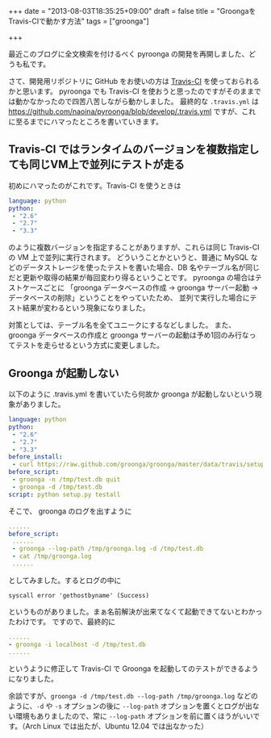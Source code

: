 +++
date = "2013-08-03T18:35:25+09:00"
draft = false
title = "GroongaをTravis-CIで動かす方法"
tags = ["groonga"]

+++

最近このブログに全文検索を付けるべく pyroonga の開発を再開しました、どうも私です。

さて、開発用リポジトリに GitHub をお使いの方は [Travis-CI](https://travis-ci.org/) を使っておられるかと思います。
pyroonga でも Travis-CI を使おうと思ったのですがそのままでは動かなかったので四苦八苦しながら動かしました。
最終的な `.travis.yml` は https://github.com/naoina/pyroonga/blob/develop/.travis.yml ですが、これに至るまでにハマったところを書いていきます。


## Travis-CI ではランタイムのバージョンを複数指定しても同じVM上で並列にテストが走る

初めにハマったのがこれです。Travis-CI を使うときは

```yaml
language: python
python:
 - "2.6"
 - "2.7"
 - "3.3"
```

のように複数バージョンを指定することがありますが、これらは同じ Travis-CI の VM 上で並列に実行されます。
どういうことかというと、普通に MySQL などのデータストレージを使ったテストを書いた場合、DB 名やテーブル名が同じだと更新や取得の結果が毎回変わり得るということです。
pyroonga の場合はテストケースごとに 「groonga データベースの作成 → groonga サーバー起動 → データベースの削除」ということをやっていたため、
並列で実行した場合にテスト結果が変わるという現象になりました。

対策としては、テーブル名を全てユニークにするなどしました。
また、groonga データベースの作成と groonga サーバーの起動は予め1回のみ行なってテストを走らせるという方式に変更しました。

## Groonga が起動しない

以下のように .travis.yml を書いていたら何故か groonga が起動しないという現象がありました。

```yaml
language: python
python:
 - "2.6"
 - "2.7"
 - "3.3"
before_install:
 - curl https://raw.github.com/groonga/groonga/master/data/travis/setup.sh | sh
before_script:
 - groonga -n /tmp/test.db quit
 - groonga -d /tmp/test.db
script: python setup.py testall
```

そこで、 groonga のログを出すように

```yaml
......
before_script:
 ......
 - groonga --log-path /tmp/groonga.log -d /tmp/test.db
 - cat /tmp/groonga.log
 ......
```

としてみました。するとログの中に

```
syscall error 'gethostbyname' (Success)
```

というものがありました。まぁ名前解決が出来てなくて起動できてないとわかったわけです。
ですので、最終的に

```yaml
......
- groonga -i localhost -d /tmp/test.db
......
```

というように修正して Travis-CI で Groonga を起動してのテストができるようになりました。

余談ですが、`groonga -d /tmp/test.db --log-path /tmp/groonga.log` などのように、`-d` や `-s` オプションの後に `--log-path` オプションを置くとログが出ない環境もありましたので、常に `--log-path` オプションを前に置くほうがいいです。（Arch Linux では出たが、Ubuntu 12.04 では出なかった）
